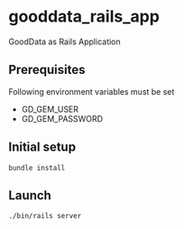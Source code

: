 # gooddata_rails_app

GoodData as Rails Application

## Prerequisites

Following environment variables must be set 

* GD_GEM_USER
* GD_GEM_PASSWORD

## Initial setup

```
bundle install
```

## Launch

```
./bin/rails server
```
